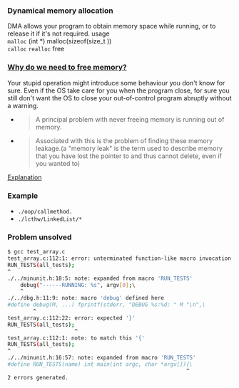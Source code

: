 ### Dynamical memory allocation

DMA allows your program to obtain memory space while running, or to release it
if it's not required.
         usage    
`malloc`  (int \*) malloc(sizeof(size_t ))   
`calloc`
`realloc`
free


### [Why do we need to free memory?](http://www.cplusplus.com/forum/beginner/186031/)

Your stupid operation might introduce some behaviour you don't know for sure.
Even if the OS take care for you when the program close, for sure you still don't want the OS  to close your out-of-control program abruptly without a warning.

* > A principal problem with never freeing memory is running out of memory.
* > Associated with this is the problem of finding these memory leakage.(a "memory leak" is the term used to describe memory that you have lost the pointer to and thus cannot delete, even if you wanted to)

[Explanation](https://stackoverflow.com/a/1957125)

### Example
* `./oop/callmethod.`
* `./lcthw/LinkedList/*`

### Problem unsolved
```sh
$ gcc test_array.c
test_array.c:112:1: error: unterminated function-like macro invocation
RUN_TESTS(all_tests);
^
./../minunit.h:18:5: note: expanded from macro 'RUN_TESTS'
    debug("------RUNNING: %s", argv[0];\
    ^
./../dbg.h:11:9: note: macro 'debug' defined here
#define debug(M, ...) fprintf(stderr, "DEBUG %s:%d: " M "\n",\
        ^
test_array.c:112:22: error: expected '}'
RUN_TESTS(all_tests);
                     ^
test_array.c:112:1: note: to match this '{'
RUN_TESTS(all_tests);
^
./../minunit.h:16:57: note: expanded from macro 'RUN_TESTS'
#define RUN_TESTS(name) int main(int argc, char *argv[]){\
                                                        ^
2 errors generated.
```
